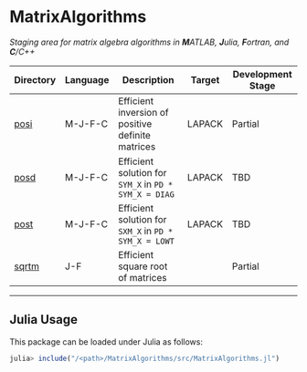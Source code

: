 # MatrixAlgorithms

_Staging area for matrix algebra algorithms in **M**ATLAB, **J**ulia, **F**ortran, and **C**/C++_

<div align="center">

  | Directory | Language | Description | Target | Development Stage |
  |---|---|---|---|---|
  | [posi](https://github.com/aravindh-krishnamoorthy/MatrixAlgorithms/tree/main/posol) | M-J-F-C | Efficient inversion of positive definite matrices | LAPACK | Partial |
  | [posd](https://github.com/aravindh-krishnamoorthy/MatrixAlgorithms/tree/main/posol) | M-J-F-C | Efficient solution for `SYM_X` in `PD * SYM_X = DIAG`  | LAPACK | TBD |
  | [post](https://github.com/aravindh-krishnamoorthy/MatrixAlgorithms/tree/main/posol) | M-J-F-C | Efficient solution for `SXM_X` in `PD * SYM_X = LOWT`  | LAPACK | TBD |
  | [sqrtm](https://github.com/aravindh-krishnamoorthy/MatrixAlgorithms/tree/main/sqrtm) | J-F | Efficient square root of matrices |  | Partial |

</div>

---

## Julia Usage
This package can be loaded under Julia as follows:
```julia
julia> include("/<path>/MatrixAlgorithms/src/MatrixAlgorithms.jl")
```
